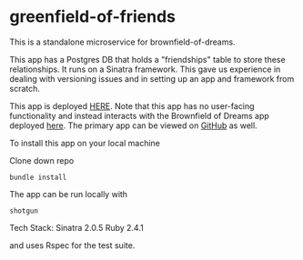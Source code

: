 # greenfield-of-friends

This is a standalone microservice for brownfield-of-dreams.

This app has a Postgres DB that holds a "friendships" table to store these relationships. It runs on a Sinatra framework. This gave us experience in dealing with versioning issues and in setting up an app and framework from scratch.

This app is deployed <a href="https://young-mountain-25786.herokuapp.com/">HERE</a>. Note that this app has no user-facing functionality and instead interacts with the Brownfield of Dreams app deployed <a href='https://serene-gorge-80745.herokuapp.com/'>here</a>. The primary app can be viewed on <a href="https://github.com/Matt-Weiss/brownfield-of-dreams">GitHub</a> as well.

To install this app on your local machine

Clone down repo
```
bundle install
```

The app can be run locally with
```
shotgun
```

Tech Stack:
Sinatra 2.0.5
Ruby 2.4.1

and uses Rspec for the test suite.
